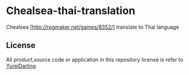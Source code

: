 # Chealsea-thai-translation
Chealsea [http://rpgmaker.net/games/8352/] translate to Thai language
## License
All product,source code or application in this repository license is refer to [YureiDarling](http://rpgmaker.net/users/YureiDarling/)